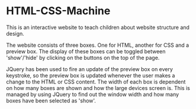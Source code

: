 # HTML-CSS-Machine

This is an interactive website to teach children about website structure and design.

The website consists of three boxes. One for HTML, another for CSS and a preview box. The display of these boxes can be toggled between 'show'/'hide' by clicking on the buttons on the top of the page. 

JQuery has been used to fire an update of the preview box on every keystroke, so the preview box is updated whenever the user makes a change to the HTML or CSS content. 
The width of each box is dependent on how many boxes are shown and how the large devices screen is. This is managed by using JQuery to find out the window width and how many boxes have been selected as 'show'. 
